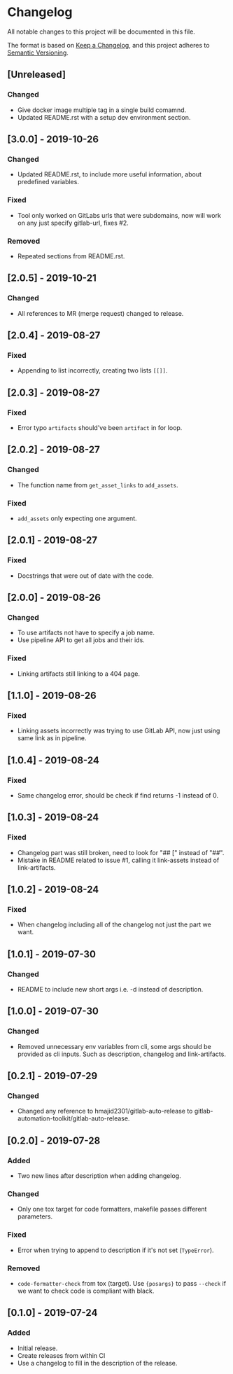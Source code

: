 # Changelog

All notable changes to this project will be documented in this file.

The format is based on [Keep a Changelog](https://keepachangelog.com/en/1.0.0/),
and this project adheres to [Semantic Versioning](https://semver.org/spec/v2.0.0.html).

## [Unreleased]
### Changed
- Give docker image multiple tag in a single build comamnd.
- Updated README.rst with a setup dev environment section.

## [3.0.0] - 2019-10-26
### Changed
- Updated README.rst, to include more useful information, about predefined variables.

### Fixed
- Tool only worked on GitLabs urls that were subdomains, now will work on any just specify gitlab-url, fixes #2.

### Removed
- Repeated sections from README.rst.


## [2.0.5] - 2019-10-21
### Changed
- All references to MR (merge request) changed to release.

## [2.0.4] - 2019-08-27
### Fixed
- Appending to list incorrectly, creating two lists `[[]]`.

## [2.0.3] - 2019-08-27
### Fixed
- Error typo `artifacts` should've been `artifact` in for loop.

## [2.0.2] - 2019-08-27
### Changed
- The function name from `get_asset_links` to `add_assets`.

### Fixed
- `add_assets` only expecting one argument.

## [2.0.1] - 2019-08-27
### Fixed
- Docstrings that were out of date with the code.

## [2.0.0] - 2019-08-26
### Changed
- To use artifacts not have to specify a job name.
- Use pipeline API to get all jobs and their ids.

### Fixed
- Linking artifacts still linking to a 404 page.

## [1.1.0] - 2019-08-26
### Fixed
- Linking assets incorrectly was trying to use GitLab API, now just using same link as in pipeline.

## [1.0.4] - 2019-08-24
### Fixed
- Same changelog error, should be check if find returns -1 instead of 0.

## [1.0.3] - 2019-08-24
### Fixed
- Changelog part was still broken, need to look for "## [" instead of "##".
- Mistake in README related to issue #1, calling it link-assets instead of link-artifacts.

## [1.0.2] - 2019-08-24
### Fixed
- When changelog including all of the changelog not just the part we want.

## [1.0.1] - 2019-07-30
### Changed
- README to include new short args i.e. -d instead of description.

## [1.0.0] - 2019-07-30
### Changed
- Removed unnecessary env variables from cli, some args should be provided as cli inputs. Such as description, changelog and link-artifacts.

## [0.2.1] - 2019-07-29
### Changed
- Changed any reference to hmajid2301/gitlab-auto-release to gitlab-automation-toolkit/gitlab-auto-release.

## [0.2.0] - 2019-07-28
### Added
- Two new lines after description when adding changelog.

### Changed
- Only one tox target for code formatters, makefile passes different parameters.

### Fixed
- Error when trying to append to description if it's not set (`TypeError`).

### Removed
- `code-formatter-check` from tox (target). Use `{posargs}` to pass `--check` if we want to check code is compliant with black.

## [0.1.0] - 2019-07-24
### Added
- Initial release.
- Create releases from within CI
- Use a changelog to fill in the description of the release. 